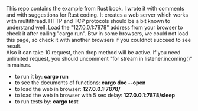 This repo contains the example from Rust book. I wrote it with comments and with suggestions for Rust coding.
It creates a web server which works with multithread. HTTP and TCP protocols should be a bit known to understand well. 
Load the "127.0.0.1:7878" address from your browser to check it after calling "cargo run".
Btw in some browsers, we could not load this page, so check it with another browsers if you couldnot succeed to see result.  
Also it can take 10 request, then drop method will be active. If you need unlimited request, you should uncomment "for stream in listener.incoming()" in main.rs.

- to run it by: **cargo run**
- to see the documents of functions: **cargo doc --open** 
- to load the web in browser: **127.0.0.1:7878/** 
- to load the web in browser with 5 sec delay: **127.0.0.1:7878/sleep**
- to run tests by: **cargo test**

